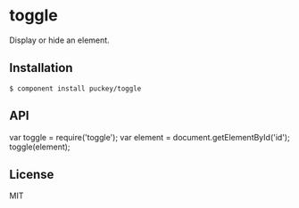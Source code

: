 
# toggle

  Display or hide an element.

## Installation

    $ component install puckey/toggle

## API

   var toggle = require('toggle');
   var element = document.getElementById('id');
   toggle(element);

## License

  MIT
